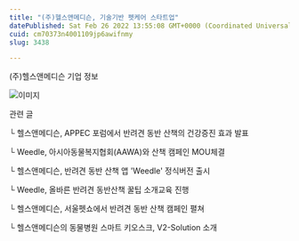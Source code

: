```yaml
---
title: "(주)헬스앤메디슨, 기술기반 펫케어 스타트업"
datePublished: Sat Feb 26 2022 13:55:08 GMT+0000 (Coordinated Universal Time)
cuid: cm70373n4001109jp6awifnmy
slug: 3438

---
```



(주)헬스앤메디슨 기업 정보

![이미지](https://cdn.hashnode.com/res/hashnode/image/upload/v1739254455289/0ef62a3a-cec4-4faf-8ed9-9a2d70dcde30.jpeg)

관련 글

└ 헬스앤메디슨, APPEC 포럼에서 반려견 동반 산책의 건강증진 효과 발표

└ Weedle, 아시아동물복지협회(AAWA)와 산책 캠페인 MOU체결

└ 헬스앤메디슨, 반려견 동반 산책 앱 'Weedle' 정식버전 출시

└ Weedle, 올바른 반려견 동반산책 꿀팁 소개교육 진행

└ 헬스앤메디슨, 서울펫쇼에서 반려견 동반 산책 캠페인 펼쳐

└ 헬스앤메디슨의 동물병원 스마트 키오스크, V2-Solution 소개